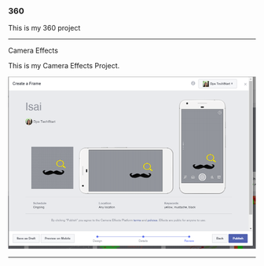 ### 360

This is my 360 project

<script src="//360.vizor.io/scripts/embed.js" data-vizorurl="https://360.vizor.io/embed/v/jjalo" ></script>

***

Camera Effects

This is my Camera Effects Project.

![Isai](https://github.com/murilloisai/murilloisai.github.io/blob/master/Isai.PNG?raw=true "Optional Title")

***
